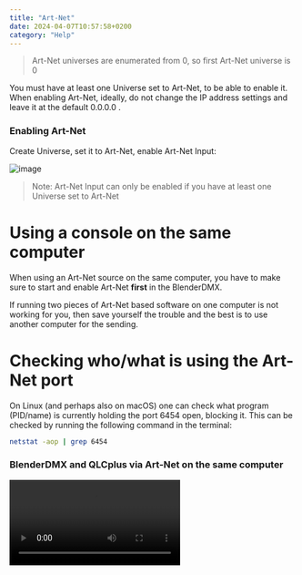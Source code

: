 ```yaml
---
title: "Art-Net"
date: 2024-04-07T10:57:58+0200
category: "Help"
---
```

> Art-Net universes are enumerated from 0, so first Art-Net universe is 0

You must have at least one Universe set to Art-Net, to be able to enable it.
When enabling Art-Net, ideally, do not change the IP address settings and leave
it at the default 0.0.0.0 .

### Enabling Art-Net

Create Universe, set it to Art-Net, enable Art-Net Input:

![image](../media/enable_artnet.png)

> Note: Art-Net Input can only be enabled if you have at least one Universe set to Art-Net

# Using a console on the same computer

When using an Art-Net source on the same computer, you have to make sure to
start and enable Art-Net **first** in the BlenderDMX.

If running two pieces of Art-Net based software on one computer is not working
for you, then save yourself the trouble and the best is to use another computer
for the sending.

# Checking who/what is using the Art-Net port

On Linux (and perhaps also on macOS) one can check what program (PID/name) is
currently holding the port 6454 open, blocking it. This can be checked by
running the following command in the terminal:

```bash
netstat -aop | grep 6454
```


### BlenderDMX and QLCplus via Art-Net on the same computer

<video src="https://github.com/open-stage/blender-dmx/assets/3680926/17bf5c20-35fe-4e11-8122-0f58e46398e7" controls="controls" >

